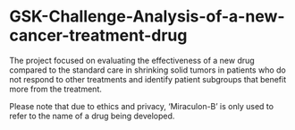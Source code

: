 # GSK-Challenge-Analysis-of-a-new-cancer-treatment-drug
The project focused on evaluating the effectiveness of a new drug compared to the standard care in shrinking solid tumors in patients who do not respond to other treatments and identify patient subgroups that benefit more from the treatment. 

Please note that due to ethics and privacy, ‘Miraculon-B’ is only used to refer to the name of a drug being developed.
